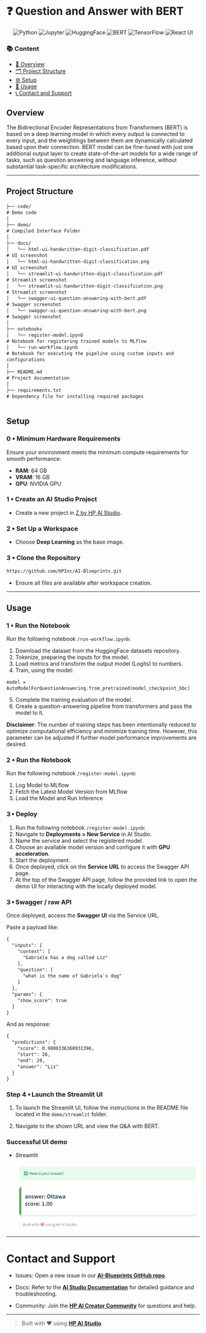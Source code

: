 # ❓ Question and Answer with BERT

<div align="center">

![Python](https://img.shields.io/badge/Python-3.10+-blue.svg?logo=python)
![Jupyter](https://img.shields.io/badge/Jupyter-supported-orange.svg?logo=jupyter)
![HuggingFace](https://img.shields.io/badge/Hugging--Face-model-yellow.svg?logo=huggingface)
![BERT](https://img.shields.io/badge/BERT-used-lightgreen.svg)
![TensorFlow](https://img.shields.io/badge/TensorFlow-used-ff6f00.svg?logo=tensorflow)
![React UI](https://img.shields.io/badge/User%20Interface-React-61DAFB.svg?logo=react)

</div>

### 📚 Content

* [🧠 Overview](#overview)
* [🗂 Project Structure](#project-structure)
* [⚙️ Setup](#setup)
* [🚀 Usage](#usage)
* [📞 Contact and Support](#contact-and-support)

## Overview

 The Bidirectional Encoder Representations from Transformers (BERT) is based on a deep learning model in which every output is connected to every input, and the weightings between them are dynamically calculated based upon their connection. BERT model can be fine-tuned with just one additional output layer to create state-of-the-art models for a wide range of tasks, such as question answering and language inference, without substantial task-specific architecture modifications.
  
 ---

## Project Structure
```
├── code/                                                             # Demo code
│
├── demo/                                                             # Compiled Interface Folder
│
├── docs/
│   └── html-ui-handwritten-digit-classification.pdf                  # UI screenshot
│   └── html-ui-handwritten-digit-classification.png                  # UI screenshot
│   └── streamlit-ui-handwritten-digit-classification.pdf             # Streamlit screenshot
│   └── streamlit-ui-handwritten-digit-classification.png             # Streamlit screenshot
│   └── swagger-ui-question-answering-with-bert.pdf                   # Swagger screenshot
│   └── swagger-ui-question-answering-with-bert.png                   # Swagger screenshot
│
├── notebooks
│   └── register-model.ipynb                                          # Notebook for registering trained models to MLflow
│   └── run-workflow.ipynb                                            # Notebook for executing the pipeline using custom inputs and configurations                           
│
├── README.md                                                         # Project documentation
│                                        
├── requirements.txt                                                  # Dependency file for installing required packages
                                    
```

## Setup

### 0 ▪ Minimum Hardware Requirements

Ensure your environment meets the minimum compute requirements for smooth performance:

- **RAM**: 64 GB  
- **VRAM**: 16 GB  
- **GPU**: NVIDIA GPU

### 1 ▪ Create an AI Studio Project

- Create a new project in [Z by HP AI Studio](https://zdocs.datascience.hp.com/docs/aistudio/overview).

### 2 ▪ Set Up a Workspace

- Choose **Deep Learning** as the base image.

### 3 ▪ Clone the Repository

```bash
https://github.com/HPInc/AI-Blueprints.git
```

- Ensure all files are available after workspace creation.

---

## Usage

### 1 ▪ Run the Notebook
Run the following notebook `/run-workflow.ipynb`:
1. Download the dataset from the HuggingFace datasets repository.
2. Tokenize, preparing the inputs for the model.
3. Load metrics and transform the output model (Logits) to numbers.
4. Train, using the model:
```
model = AutoModelForQuestionAnswering.from_pretrained(model_checkpoint_bbc)

```
5. Complete the training evaluation of the model.
6. Create a question-answering pipeline from transformers and pass the model to it.

**Disclaimer**: The number of training steps has been intentionally reduced to optimize computational efficiency and minimize training time. However, this parameter can be adjusted if further model performance improvements are desired. 

### 2 ▪ Run the Notebook
Run the following notebook `/register-model.ipynb`:
1. Log Model to MLflow
2. Fetch the Latest Model Version from MLflow
3. Load the Model and Run Inference

### 3 ▪ Deploy
1. Run the following notebook `/register-model.ipynb`: 
2. Navigate to **Deployments > New Service** in AI Studio.  
3. Name the service and select the registered model.  
4. Choose an available model version and configure it with **GPU acceleration**.  
5. Start the deployment.  
6. Once deployed, click on the **Service URL** to access the Swagger API page.  
7. At the top of the Swagger API page, follow the provided link to open the demo UI for interacting with the locally deployed model.  

### 3 ▪ Swagger / raw API

Once deployed, access the **Swagger UI** via the Service URL.


Paste a payload like:

```
{
  "inputs": {
    "context": [
      "Gabriela has a dog called Liz"
    ],
    "question": [
      "what is the name of Gabriela`s dog"
    ]
  },
  "params": {
    "show_score": true
  }
}

```

And as response:

```
{
  "predictions": {
    "score": 0.9800336360931396,
    "start": 26,
    "end": 29,
    "answer": "Liz"
  }
}
```
### Step 4 ▪ Launch the Streamlit UI

1. To launch the Streamlit UI, follow the instructions in the README file located in the `demo/streamlit` folder.

2. Navigate to the shown URL and view the Q&A with BERT.

### Successful UI demo

- Streamlit

  ![Q&A with BERT Streamlit UI](docs/streamlit-ui-question-answering-with-bert.png)


---

# Contact and Support

- Issues: Open a new issue in our [**AI-Blueprints GitHub repo**](https://github.com/HPInc/AI-Blueprints).

- Docs: Refer to the **[AI Studio Documentation](https://zdocs.datascience.hp.com/docs/aistudio/overview)** for detailed guidance and troubleshooting. 

- Community: Join the [**HP AI Creator Community**](https://community.datascience.hp.com/) for questions and help.

---

> Built with ❤️ using [**HP AI Studio**](https://www.hp.com/us-en/workstations/ai-studio.html).